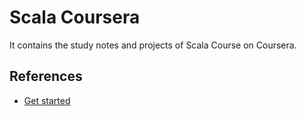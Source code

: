 # Scala Coursera

It contains the study notes and projects of Scala Course on Coursera.

## References

- [Get started](https://github.com/lampepfl/progfun-wiki)